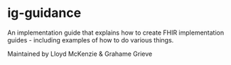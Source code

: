 # ig-guidance
An implementation guide that explains how to create FHIR implementation guides - including examples of how to do various things.

Maintained by Lloyd McKenzie & Grahame Grieve

